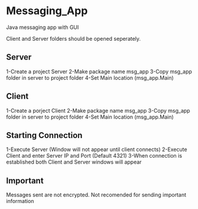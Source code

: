 # Messaging_App
Java messaging app with GUI

Client and Server folders should be opened seperately.


Server
-------
1-Create a project Server
2-Make package name msg_app
3-Copy msg_app folder in server to project folder
4-Set Main location (msg_app.Main)

Client
------
1-Create a porject Client
2-Make package name msg_app
3-Copy msg_app folder in server to project folder
4-Set Main location (msg_app.Main)


Starting Connection
-------------------
1-Execute Server (Window will not appear until client connects)
2-Execute Client and enter Server IP and Port (Default 4321)
3-When connection is established both Client and Server windows will appear


Important
---------
Messages sent are not encrypted. Not recomended for sending important information
